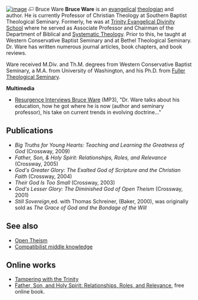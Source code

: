 [![image](images/thumb/d/d0/WareBruce.jpeg/120px-WareBruce.jpeg)](http://www.theopedia.com/File:WareBruce.jpeg)
[![image](data:image/png;base64,iVBORw0KGgoAAAANSUhEUgAAAA8AAAALCAAAAACFLIiAAAAAAnRSTlMA/1uRIrUAAABPSURBVAjXY/j///+5vXDwjAHIr26ZAgXZe8H8a/+hoIcw/9nevdVL9+79DuPvzQYZFPUezu8BMZLXgkExnD8HAu6hqv//n+HZVjD4DuUDAKlChD3fj6aPAAAAAElFTkSuQmCC)](http://www.theopedia.com/File:WareBruce.jpeg "Enlarge")
Bruce Ware
**Bruce Ware** is an [evangelical](Evangelicalism "Evangelicalism")
[theologian](Theologian "Theologian") and author. He is currently
Professor of Christian Theology at Southern Baptist Theological
Seminary. Formerly, he was at
[Trinity Evangelical Divinity School](Trinity_Evangelical_Divinity_School "Trinity Evangelical Divinity School")
where he served as Associate Professor and Chairman of the
Department of Biblical and
[Systematic Theology](Systematic_Theology "Systematic Theology").
Prior to this, he taught at Western Conservative Baptist Seminary
and at Bethel Theological Seminary. Dr. Ware has written numerous
journal articles, book chapters, and book reviews.

Ware received M.Div. and Th.M. degrees from Western Conservative
Baptist Seminary, a M.A. from University of Washington, and his
Ph.D. from
[Fuller Theological Seminary](Fuller_Theological_Seminary "Fuller Theological Seminary").

**Multimedia**

-   [Resurgence Interviews Bruce Ware](http://theresurgence.com/files/audio/bruce_ware_2007-01-12_interview.mp3)
    (MP3), "Dr. Ware talks about his education, how he got where he is
    now (author and seminary professor), his take on current trends in
    evolving doctrine..."

## Publications

-   *Big Truths for Young Hearts: Teaching and Learning the Greatness of God*
    (Crossway, 2009)
-   *Father, Son, & Holy Spirit: Relationships, Roles, and Relevance*
    (Crossway, 2005)
-   *God's Greater Glory: The Exalted God of Scripture and the Christian Faith*
    (Crossway, 2004)
-   *Their God Is Too Small* (Crossway, 2003)
-   *God's Lesser Glory: The Diminished God of Open Theism*
    (Crossway, 2001)
-   *Still Sovereign*,ed. with Thomas Schreiner, (Baker, 2000), was
    originally sold as *The Grace of God and the Bondage of the Will*

## See also

-   [Open Theism](Open_Theism "Open Theism")
-   [Compatibilist middle knowledge](Compatibilist_middle_knowledge "Compatibilist middle knowledge")

## Online works

-   [Tampering with the Trinity](http://www.e-n.org.uk/2002-04/1789-Tampering-with-the-Trinity.htm)
-   [Father, Son, and Holy Spirit: Relationships, Roles, and Relevance](http://www.gnpcb.org/product/1581346689/browse),
    free online book.



